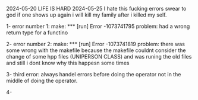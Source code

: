 2024-05-20
LIFE IS HARD
2024-05-25
I hate this fucking errors 
swear to god if one shows up again i will kill my family after i killed my self.


1- error number 1:
make: *** [run] Error -1073741795
problem: had a wrong return type for a functino

2- error number 2:
make: *** [run] Error -1073741819
problem: there was some wrong with the makefile because the makefile couldnt consider the change of some hpp files (UNIPERSON CLASS) and was runing the old files and still i dont know why this happesn some times

3- third error:
always handel errors before doing the operator not in the middle of doing the operator.

4-
